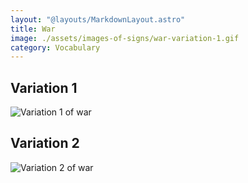 ```yaml
---
layout: "@layouts/MarkdownLayout.astro"
title: War
image: ./assets/images-of-signs/war-variation-1.gif
category: Vocabulary
---
```


## Variation 1

![Variation 1 of war](@signs/war-variation-1.gif)

## Variation 2

![Variation 2 of war](@signs/war-variation-2.gif)
